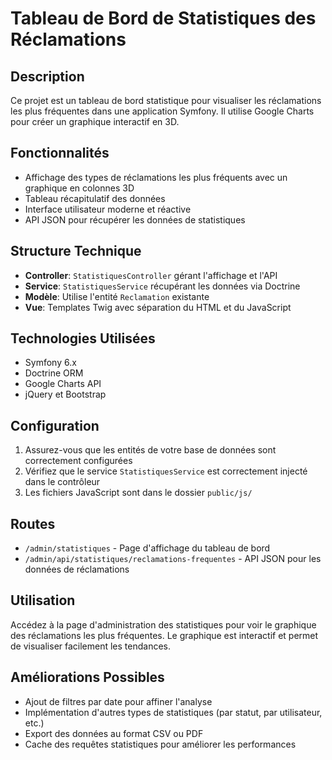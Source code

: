 # Tableau de Bord de Statistiques des Réclamations

## Description
Ce projet est un tableau de bord statistique pour visualiser les réclamations les plus fréquentes dans une application Symfony. Il utilise Google Charts pour créer un graphique interactif en 3D.

## Fonctionnalités
- Affichage des types de réclamations les plus fréquents avec un graphique en colonnes 3D
- Tableau récapitulatif des données
- Interface utilisateur moderne et réactive
- API JSON pour récupérer les données de statistiques

## Structure Technique
- **Controller**: `StatistiquesController` gérant l'affichage et l'API
- **Service**: `StatistiquesService` récupérant les données via Doctrine
- **Modèle**: Utilise l'entité `Reclamation` existante
- **Vue**: Templates Twig avec séparation du HTML et du JavaScript

## Technologies Utilisées
- Symfony 6.x
- Doctrine ORM
- Google Charts API
- jQuery et Bootstrap

## Configuration
1. Assurez-vous que les entités de votre base de données sont correctement configurées
2. Vérifiez que le service `StatistiquesService` est correctement injecté dans le contrôleur
3. Les fichiers JavaScript sont dans le dossier `public/js/`

## Routes
- `/admin/statistiques` - Page d'affichage du tableau de bord
- `/admin/api/statistiques/reclamations-frequentes` - API JSON pour les données de réclamations

## Utilisation
Accédez à la page d'administration des statistiques pour voir le graphique des réclamations les plus fréquentes. Le graphique est interactif et permet de visualiser facilement les tendances.

## Améliorations Possibles
- Ajout de filtres par date pour affiner l'analyse
- Implémentation d'autres types de statistiques (par statut, par utilisateur, etc.)
- Export des données au format CSV ou PDF
- Cache des requêtes statistiques pour améliorer les performances
